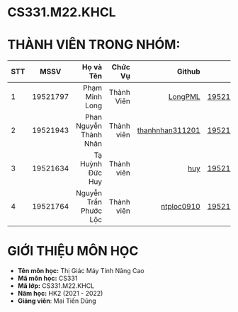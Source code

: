 # CS331.M22.KHCL

# THÀNH VIÊN TRONG NHÓM:
| STT    | MSSV          | Họ và Tên              |Chức Vụ     | Github                                                  | Email                   |
| ------ |:-------------:| ----------------------:|-----------:|--------------------------------------------------------:|-------------------------:
| 1      | 19521797     | Phạm Minh Long  |Thành Viên  |[LongPML](https://github.com/LongPML)                        |19521797@gm.uit.edu.vn   |
| 2      | 19521943      | Phan Nguyễn Thành Nhân        |Thành viên  |[thanhnhan311201](https://github.com/thanhnhan311201)                |19521943@gm.uit.edu.vn   |
| 3      | 19521634      | Tạ Huỳnh Đức Huy        |Thành viên  |[huy](https://github.com/)                |19521634@gm.uit.edu.vn   |
| 4      | 19521764      | Nguyễn Trần Phước Lộc        |Thành viên  |[ntploc0910](https://github.com/ntploc0910)                |19521764@gm.uit.edu.vn   |

# GIỚI THIỆU MÔN HỌC
* **Tên môn học:** Thị Giác Máy Tính Nâng Cao
* **Mã môn học:** CS331
* **Mã lớp:** CS331.M22.KHCL
* **Năm học:** HK2 (2021 - 2022)
* **Giảng viên**: Mai Tiến Dũng
